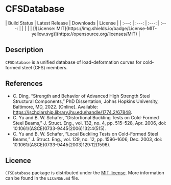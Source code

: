# CFSDatabase

<div align="center">
    | Build Status | Latest Release | Downloads | License |
    | :---: | :---: | :---: | :---: |
    |  |  |  | [![License: MIT](https://img.shields.io/badge/License-MIT-yellow.svg)](https://opensource.org/licenses/MIT) |
</div>

## Description

`CFSDatabase` is a unified database of load-deformation curves for cold-formed steel (CFS) members.

## References

- C. Ding, “Strength and Behavior of Advanced High Strength Steel Structural Components,” PhD Dissertation, Johns Hopkins University, Baltimore, MD, 2022. [Online]. Available: https://jscholarship.library.jhu.edu/handle/1774.2/67848.
- C. Yu and B. W. Schafer, “Distortional Buckling Tests on Cold-Formed Steel Beams,” J. Struct. Eng., vol. 132, no. 4, pp. 515–528, Apr. 2006, doi: 10.1061/(ASCE)0733-9445(2006)132:4(515).
- C. Yu and B. W. Schafer, “Local Buckling Tests on Cold-Formed Steel Beams,” J. Struct. Eng., vol. 129, no. 12, pp. 1596–1606, Dec. 2003, doi: 10.1061/(ASCE)0733-9445(2003)129:12(1596).

## Licence

`CFSDatabase` package is distributed under the [MIT license](https://en.wikipedia.org/wiki/MIT_License). More information can be found in the `LICENSE.md` file.